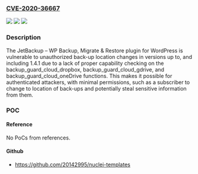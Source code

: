### [CVE-2020-36667](https://cve.mitre.org/cgi-bin/cvename.cgi?name=CVE-2020-36667)
![](https://img.shields.io/static/v1?label=Product&message=JetBackup%20%E2%80%93%20WP%20Backup%2C%20Migrate%20%26%20Restore&color=blue)
![](https://img.shields.io/static/v1?label=Version&message=*%3C%3D%201.4.0%20&color=brighgreen)
![](https://img.shields.io/static/v1?label=Vulnerability&message=CWE-862%20Missing%20Authorization&color=brighgreen)

### Description

The JetBackup – WP Backup, Migrate & Restore plugin for WordPress is vulnerable to unauthorized back-up location changes in versions up to, and including 1.4.1 due to a lack of proper capability checking on the backup_guard_cloud_dropbox, backup_guard_cloud_gdrive, and backup_guard_cloud_oneDrive functions. This makes it possible for authenticated attackers, with minimal permissions, such as a subscriber to change to location of back-ups and potentially steal sensitive information from them.

### POC

#### Reference
No PoCs from references.

#### Github
- https://github.com/20142995/nuclei-templates

